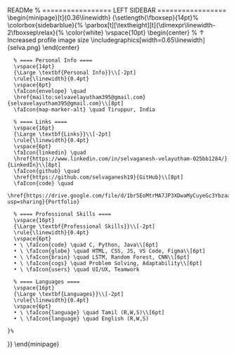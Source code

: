 READMe
% ================= LEFT SIDEBAR =================
\begin{minipage}[t]{0.36\linewidth}
  {\setlength{\fboxsep}{14pt}%
  \colorbox{sidebarblue}{%
    \parbox[t][\textheight][t]{\dimexpr\linewidth-2\fboxsep\relax}{%
      \color{white}
      \vspace{10pt}
      \begin{center}
        % ↑ Increased profile image size
        \includegraphics[width=0.65\linewidth]{selva.png}
      \end{center}

      % ==== Personal Info ====
      \vspace{14pt}
      {\Large \textbf{Personal Info}}\\[-2pt]
      \rule{\linewidth}{0.4pt}
      \vspace{6pt}
      \faIcon{envelope} \quad
      \href{mailto:selvavelayutham395@gmail.com}{selvavelayutham395@gmail.com}\\[8pt]
      \faIcon{map-marker-alt} \quad Tiruppur, India

      % ==== Links ====
      \vspace{16pt}
      {\Large \textbf{Links}}\\[-2pt]
      \rule{\linewidth}{0.4pt}
      \vspace{6pt}
      \faIcon{linkedin} \quad
      \href{https://www.linkedin.com/in/selvaganesh-velayutham-025bb1284/}{LinkedIn}\\[8pt]
      \faIcon{github} \quad
      \href{https://github.com/selvaganesh19}{GitHub}\\[8pt]
      \faIcon{code} \quad
      \href{https://drive.google.com/file/d/1br5EoMtrMA7JP3XDwaMyCuyeGc3Ybzaa/view?usp=sharing}{Portfolio}

      % ==== Professional Skills ====
      \vspace{16pt}
      {\Large \textbf{Professional Skills}}\\[-2pt]
      \rule{\linewidth}{0.4pt}
      \vspace{6pt}
      • \ \faIcon{code} \quad C, Python, Java\\[6pt]
      • \ \faIcon{globe} \quad HTML, CSS, JS, VS Code, Figma\\[6pt]
      • \ \faIcon{brain} \quad LSTM, Random Forest, CNN\\[6pt]
      • \ \faIcon{cogs} \quad Problem Solving, Adaptability\\[6pt]
      • \ \faIcon{users} \quad UI/UX, Teamwork

      % ==== Languages ====
      \vspace{16pt}
      {\Large \textbf{Languages}}\\[-2pt]
      \rule{\linewidth}{0.4pt}
      \vspace{6pt}
      • \ \faIcon{language} \quad Tamil (R,W,S)\\[6pt]
      • \ \faIcon{language} \quad English (R,W,S)

    }%
  }}
\end{minipage}
